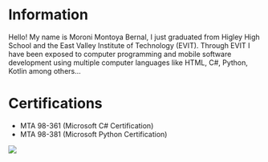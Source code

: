 <h1>Information</h1>
<p>Hello! My name is Moroni Montoya Bernal, I just graduated from Higley High School and the East Valley Institute of Technology (EVIT). Through EVIT I have been exposed to computer programming and mobile software development using multiple computer languages like HTML, C#, Python, Kotlin among others...</p>

# Certifications
- MTA 98-361 (Microsoft C# Certification)
- MTA 98-381 (Microsoft Python Certification)

<img src="https://channellife.com.au/uploads/story/2020/05/22/quantum_computing.jpg">
